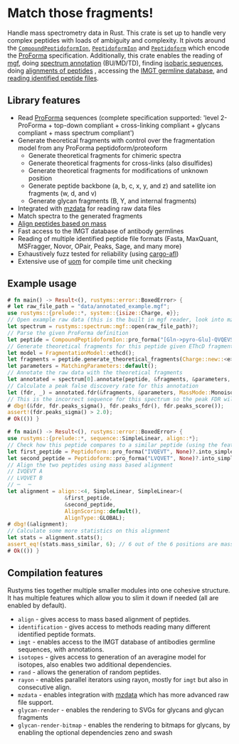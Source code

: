 # Match those fragments!

Handle mass spectrometry data in Rust. This crate is set up to handle very complex peptides with
loads of ambiguity and complexity. It pivots around the [`CompoundPeptidoformIon`](crate::sequence::CompoundPeptidoformIon), 
[`PeptidoformIon`](crate::sequence::PeptidoformIon) and [`Peptidoform`](crate::sequence::Peptidoform) which encode the 
[ProForma](https://github.com/HUPO-PSI/ProForma) specification. Additionally, this crate enables the
reading of [mgf](spectrum::mgf), doing [spectrum annotation](crate::annotation::AnnotatableSpectrum::annotate)
(BU/MD/TD), finding [isobaric sequences](crate::prelude::find_isobaric_sets), doing [alignments of peptides](crate::align::align)
, accessing the [IMGT germline database](crate::imgt), and [reading identified peptide files](crate::identification).

## Library features

 - Read [ProForma](https://github.com/HUPO-PSI/ProForma) sequences (complete specification supported: 'level 2-ProForma + top-down compliant + cross-linking compliant + glycans compliant + mass spectrum compliant')
 - Generate theoretical fragments with control over the fragmentation model from any ProForma peptidoform/proteoform
   - Generate theoretical fragments for chimeric spectra
   - Generate theoretical fragments for cross-links (also disulfides)
   - Generate theoretical fragments for modifications of unknown position
   - Generate peptide backbone (a, b, c, x, y, and z) and satellite ion fragments (w, d, and v)
   - Generate glycan fragments (B, Y, and internal fragments)
 - Integrated with [mzdata](https://crates.io/crates/mzdata) for reading raw data files
 - Match spectra to the generated fragments
 - [Align peptides based on mass](https://pubs.acs.org/doi/10.1021/acs.jproteome.4c00188)
 - Fast access to the IMGT database of antibody germlines
 - Reading of multiple identified peptide file formats (Fasta, MaxQuant, MSFragger, Novor, OPair, Peaks, Sage, and many more)
 - Exhaustively fuzz tested for reliability (using [cargo-afl](https://crates.io/crates/cargo-afl))
 - Extensive use of [uom](https://docs.rs/uom/latest/uom/) for compile time unit checking

## Example usage

```rust
# fn main() -> Result<(), rustyms::error::BoxedError> {
# let raw_file_path = "data/annotated_example.mgf";
use rustyms::{prelude::*, system::{isize::Charge, e}};
// Open example raw data (this is the built in mgf reader, look into mzdata for more advanced raw file readers)
let spectrum = rustyms::spectrum::mgf::open(raw_file_path)?;
// Parse the given ProForma definition
let peptide = CompoundPeptidoformIon::pro_forma("[Gln->pyro-Glu]-QVQEVSERTHGGNFD", None)?;
// Generate theoretical fragments for this peptide given EThcD fragmentation
let model = FragmentationModel::ethcd();
let fragments = peptide.generate_theoretical_fragments(Charge::new::<e>(2), model);
let parameters = MatchingParameters::default();
// Annotate the raw data with the theoretical fragments
let annotated = spectrum[0].annotate(peptide, &fragments, &parameters, MassMode::Monoisotopic);
// Calculate a peak false discovery rate for this annotation 
let (fdr, _) = annotated.fdr(&fragments, &parameters, MassMode::Monoisotopic);
// This is the incorrect sequence for this spectrum so the peak FDR will indicate this
# dbg!(&fdr, fdr.peaks_sigma(), fdr.peaks_fdr(), fdr.peaks_score());
assert!(fdr.peaks_sigma() > 2.0);
# Ok(()) }
```

```rust
# fn main() -> Result<(), rustyms::error::BoxedError> {
use rustyms::{prelude::*, sequence::SimpleLinear, align::*};
// Check how this peptide compares to a similar peptide (using the feature `align`)
let first_peptide = Peptidoform::pro_forma("IVQEVT", None)?.into_simple_linear().unwrap();
let second_peptide = Peptidoform::pro_forma("LVQVET", None)?.into_simple_linear().unwrap();
// Align the two peptides using mass based alignment
// IVQEVT A
// LVQVET B
// ─  ╶╴
let alignment = align::<4, SimpleLinear, SimpleLinear>(
                  &first_peptide, 
                  &second_peptide,
                  AlignScoring::default(), 
                  AlignType::GLOBAL);
# dbg!(&alignment);
// Calculate some more statistics on this alignment
let stats = alignment.stats();
assert_eq!(stats.mass_similar, 6); // 6 out of the 6 positions are mass similar
# Ok(()) }
```

## Compilation features

Rustyms ties together multiple smaller modules into one cohesive structure.
It has multiple features which allow you to slim it down if needed (all are enabled by default).
* `align` - gives access to mass based alignment of peptides.
* `identification` - gives access to methods reading many different identified peptide formats.
* `imgt` - enables access to the IMGT database of antibodies germline sequences, with annotations.
* `isotopes` - gives access to generation of an averagine model for isotopes, also enables two additional dependencies.
* `rand` - allows the generation of random peptides.
* `rayon` - enables parallel iterators using rayon, mostly for `imgt` but also in consecutive align.
* `mzdata` - enables integration with [mzdata](https://github.com/mobiusklein/mzdata) which has more advanced raw file support.
* `glycan-render` - enables the rendering to SVGs for glycans and glycan fragments
* `glycan-render-bitmap` - enables the rendering to bitmaps for glycans, by enabling the optional dependencies zeno and swash
